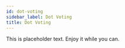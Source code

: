 ```yaml
---
id: dot-voting
sidebar_label: Dot Voting
title: Dot Voting
---
```


This is placeholder text. Enjoy it while you can.

<br>
